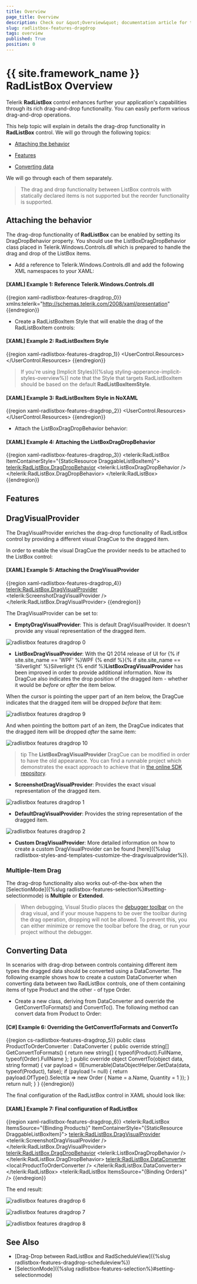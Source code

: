 ```yaml
---
title: Overview
page_title: Overview
description: Check our &quot;Overview&quot; documentation article for the RadListBox {{ site.framework_name }} control.
slug: radlistbox-features-dragdrop
tags: overview
published: True
position: 0
---
```


# {{ site.framework_name }} RadListBox Overview

Telerik __RadListBox__ control enhances further your application's capabilities through its rich drag-and-drop functionality. You can easily perform various drag-and-drop operations.      

This help topic will explain in details the drag-drop functionality in __RadListBox__ control. We will go through the following topics:      

* [Attaching the behavior](#attaching-the-behavior)

* [Features](#features)

* [Converting data](#converting-data)

We will go through each of them separately.

>The drag and drop functionality between ListBox controls with statically declared items is not supported but the reorder functionality is supported.        

## Attaching the behavior

The drag-drop functionality of __RadListBox__ can be enabled by setting its DragDropBehavior property. You should use the ListBoxDragDropBehavior class placed in Telerik.Windows.Controls.dll which is prepared to handle the drag and drop of the ListBox items.        

* Add a reference to Telerik.Windows.Controls.dll and add the following XML namespaces to your XAML:

#### __[XAML] Example 1: Reference Telerik.Windows.Controls.dll__

{{region xaml-radlistbox-features-dragdrop_0}}
	xmlns:telerik="http://schemas.telerik.com/2008/xaml/presentation"
{{endregion}}

* Create a RadListBoxItem Style that will enable the drag of the RadListBoxItem controls:

#### __[XAML] Example 2: RadListBoxItem Style__

{{region xaml-radlistbox-features-dragdrop_1}}
	<UserControl.Resources>
		<Style x:Key="DraggableListBoxItem" TargetType="telerik:RadListBoxItem">
	    		<Setter Property="telerik:DragDropManager.AllowCapturedDrag" Value="True" />
		</Style>
	</UserControl.Resources>
{{endregion}}

>If you're using [Implicit Styles]({%slug styling-apperance-implicit-styles-overview%}) note that the Style that targets RadListBoxItem should be based on the default __RadListBoxItemStyle__.

#### __[XAML] Example 3: RadListBoxItem Style in NoXAML__

{{region xaml-radlistbox-features-dragdrop_2}}
	<UserControl.Resources>
		<Style x:Key="DraggableListBoxItem" TargetType="telerik:RadListBoxItem" BasedOn="{StaticResource RadListBoxItemStyle}">
			<Setter Property="telerik:DragDropManager.AllowCapturedDrag" Value="True" />
		</Style>
	</UserControl.Resources>
{{endregion}}

* Attach the ListBoxDragDropBehavior behavior:

#### __[XAML] Example 4: Attaching the ListBoxDragDropBehavior__

{{region xaml-radlistbox-features-dragdrop_3}}
	<telerik:RadListBox ItemContainerStyle="{StaticResource DraggableListBoxItem}">
	    <telerik:RadListBox.DragDropBehavior>
	        <telerik:ListBoxDragDropBehavior />
	    </telerik:RadListBox.DragDropBehavior>
	</telerik:RadListBox>
{{endregion}}

## Features

## DragVisualProvider

The DragVisualProvider enriches the drag-drop functionality of RadListBox control by providing a different visual DragCue to the dragged item.

In order to enable the visual DragCue the provider needs to be attached to the ListBox control:        

#### __[XAML] Example 5: Attaching the DragVisualProvider__

{{region xaml-radlistbox-features-dragdrop_4}}
	<telerik:RadListBox.DragVisualProvider>
	    <telerik:ScreenshotDragVisualProvider />
	</telerik:RadListBox.DragVisualProvider>
{{endregion}}

The DragVisualProvider can be set to:

* __EmptyDragVisualProvider__: This is default DragVisualProvider. It doesn't provide any visual representation of the dragged item.

![radlistbox features dragdrop 0](images/radlistbox_features_dragdrop_0.png)

* __ListBoxDragVisualProvider__: With the Q1 2014 release of UI for {% if site.site_name == 'WPF' %}WPF {% endif %}{% if site.site_name == 'Silverlight' %}Silverlight {% endif %}__ListBoxDragVisualProvider__ has been improved in order to provide additional information. Now its DragCue also indicates the drop position of the dragged item - whether it would be *before* or *after* the item below.

When the cursor is pointing the upper part of an item below, the DragCue indicates that the dragged item will be dropped *before* that item:

![radlistbox features dragdrop 9](images/radlistbox_features_dragdrop_9.png)

And when pointing the bottom part of an item, the DragCue indicates that the dragged item will be dropped *after* the same item:

![radlistbox features dragdrop 10](images/radlistbox_features_dragdrop_10.png)

>tip The __ListBoxDragVisualProvider__ DragCue can be modified in order to have the old appearance. You can find a runnable project which demonstrates the exact approach to achieve that in [the online SDK repository](https://github.com/telerik/xaml-sdk/tree/master/ListBox/ModifyListBoxDragVisualStyle).              

* __ScreenshotDragVisualProvider__: Provides the exact visual representation of the dragged item.

![radlistbox features dragdrop 1](images/radlistbox_features_dragdrop_1.png)

* __DefaultDragVisualProvider__: Provides the string representation of the dragged item.

![radlistbox features dragdrop 2](images/radlistbox_features_dragdrop_2.png)

* __Custom DragVisualProvider__: More detailed information on how to create a custom DragVisualProvider can be found [here]({%slug radlistbox-styles-and-templates-customize-the-dragvisualprovider%}).            

### Multiple-Item Drag

The drag-drop functionality also works out-of-the-box when the [SelectionMode]({%slug radlistbox-features-selection%}#setting-selectionmode) is **Multiple** or **Extended**.

>When debugging, Visual Studio places the [debugger toolbar](https://docs.microsoft.com/en-us/visualstudio/xaml-tools/inspect-xaml-properties-while-debugging) on the drag visual, and if your mouse happens to be over the toolbar during the drag operation, dropping will not be allowed. To prevent this, you can either minimize or remove the toolbar before the drag, or run your project without the debugger.

## Converting Data

In scenarios with drag-drop between controls containing different item types the dragged data should be converted using a DataConverter. The following example shows how to create a custom DataConverter when converting data between two RadListBox controls, one of them containing items of type Product and the other - of type Order.

* Create a new class, deriving from DataConverter and override the GetConvertToFormats() and ConvertTo(). The following method can convert data from Product to Order:

#### __[C#] Example 6: Overriding the GetConvertToFormats and ConvertTo__

{{region cs-radlistbox-features-dragdrop_5}}
	public class ProductToOrderConverter : DataConverter
	{
	    public override string[] GetConvertToFormats()
	    {
	        return new string[] { typeof(Product).FullName, typeof(Order).FullName };
	    }
	    public override object ConvertTo(object data, string format)
	    {
	        var payload = (IEnumerable)DataObjectHelper.GetData(data, typeof(Product), false);
	        if (payload != null)
	        {
	            return payload.OfType<Product>().Select(a => new Order
	            {
	                Name = a.Name,
	                Quantity = 1
	            });
	        }
	        return null;
	    }
	}
{{endregion}}

The final configuration of the RadListBox control in XAML should look like:

#### __[XAML] Example 7: Final configuration of RadListBox__

{{region xaml-radlistbox-features-dragdrop_6}}
	<telerik:RadListBox ItemsSource="{Binding Products}" ItemContainerStyle="{StaticResource DraggableListBoxItem}">
	    <telerik:RadListBox.DragVisualProvider>
	        <telerik:ScreenshotDragVisualProvider />
	    </telerik:RadListBox.DragVisualProvider>
	    <telerik:RadListBox.DragDropBehavior>
	        <telerik:ListBoxDragDropBehavior />
	    </telerik:RadListBox.DragDropBehavior>
	    <telerik:RadListBox.DataConverter>
	        <local:ProductToOrderConverter />
	    </telerik:RadListBox.DataConverter>
	</telerik:RadListBox>
	<telerik:RadListBox ItemsSource="{Binding Orders}" />
{{endregion}}

The end result:

![radlistbox features dragdrop 6](images/radlistbox_features_dragdrop_6.png)

![radlistbox features dragdrop 7](images/radlistbox_features_dragdrop_7.png)

![radlistbox features dragdrop 8](images/radlistbox_features_dragdrop_8.png)

## See Also

 * [Drag-Drop between RadListBox and RadScheduleView]({%slug radlistbox-features-dragdrop-scheduleview%})
 * [SelectionMode]({%slug radlistbox-features-selection%}#setting-selectionmode)
